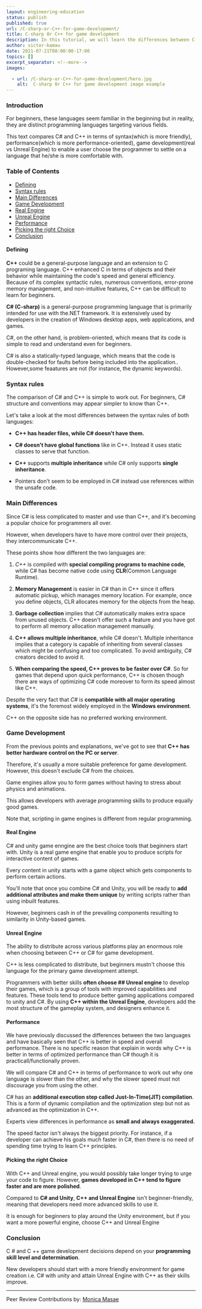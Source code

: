```yaml
---
layout: engineering-education
status: publish
published: true
url: /C-sharp-or-C++-for-game-development/
title: C-sharp 0r C++ for game development
description: In this tutorial, we will learn the differences between C-sharp and C++ programming languages. We will get to know which one we can use for game developmet as beginners.
author: victor-kamau
date: 2021-07-21T00:00:00-17:00
topics: []
excerpt_separator: <!--more-->
images:

  - url: /C-sharp-or-C++-for-game-development/hero.jpg
    alt:  C-sharp 0r C++ for game development image example
---
```


### Introduction
For beginners, these languages seem familiar in the beginning but in reality, they are distinct programming languages targeting various fields.
<!--more-->

This text compares C# and C++ in terms of syntax(which is more friendly), performance(which is more performance-oriented), game development(real vs Unreal Engine) to enable a user choose the programmer to settle on a language that he/she is more comfortable with.

### Table of Contents
- [Defining](#defining)
- [Syntax rules](#syntax-rules)
- [Main Differences](#main-differences)
- [Game Development ](#game-development)
- [Real Engine](#real-engine)
- [Unreal Engine](#unreal-engine)
- [Performance](#performance)
- [Picking the right Choice](#picking-the-right-choice)
- [Conclusion](#conclusion)

#### Defining 
**C++** could be a general-purpose language and an extension to C programing language. C++ enhanced C in terms of objects and their behavior while maintaining the code's speed and general efficiency.
Because of its complex syntactic rules, numerous conventions, error-prone memory management, and non-intuitive features, C++ can be difficult to learn for beginners.

**C# (C-sharp)** is a general-purpose programming language that is primarily intended for use with the.NET framework.
It is extensively used by developers in the creation of Windows desktop apps, web applications, and games.

C#, on the other hand, is problem-oriented, which means that its code is simple to read and understand even for beginners.

C# is also a statically-typed language, which means that the code is double-checked for faults before being included into the application.. However,some feaatures are not (for instance, the dynamic keywords).

### Syntax rules
The comparison of C# and C++ is simple to work out. For beginners, C# structure and conventions may appear simpler to know than C++.

Let's take a look at the most differences between the syntax rules of both languages:

- **C++ has header files, while C# doesn't have them.**
- **C# doesn't have global functions** like in C++. Instead it uses static classes to serve that function.

- **C++** supports **multiple inheritance** while C# only supports **single inheritance**.

- Pointers don't seem to be employed in C# instead use references within the unsafe code.

### Main Differences
Since C# is less complicated to master and use than C++, and it's becoming a popular choice for programmers all over.

However, when developers have to have more control over their projects, they intercommunicate C++.

These points show how different the two languages are:

1. *C++* is compiled with **special compiling programs to machine code**, while C# has become native code using **CLR**(Common Language Runtime).

2. **Memory Management** is easier in C# than in C++ since it offers automatic pickup, which manages memory location. For example, once you define objects, CLR allocates memory for the objects from the heap.

3. **Garbage collection** implies that *C#* automatically makes extra space from unused objects. C++ doesn't offer such a feature and you have got to perform all memory allocation management manually.

4. **C++ allows multiple inheritance**, while C# doesn't.
  Multiple inheritance implies that a category is capable of inheriting from several classes which might be confusing and too complicated. To avoid ambiguity, *C#* creators decided to avoid it.

5. **When comparing the speed, C++ proves to be faster over C#**.
  So for games that depend upon quick performance, C++ is chosen though there are ways of optimizing C# code moreover to form its speed almost like C++.

Despite the very fact that *C#* is **compatible with all major operating systems**, it's the foremost widely employed in the **Windows environment**.

C++ on the opposite side has no preferred working environment.

### Game Development
From the previous points and explanations, we've got to see that **C++ has better hardware control on the PC or server**.

Therefore, it's usually a more suitable preference for game development. However, this doesn't exclude C# from the choices.

Game engines allow you to form games without having to stress about physics and animations.

This allows developers with average programming skills to produce equally good games.

Note that, scripting in game engines is different from regular programming.

#### Real Engine
C# and unity game enngine are the best choice tools that beginners start with. Unity is a real game engine that enable you to produce scripts for interactive content of games.

Every content in unity starts with a game object which gets components to perform certain actions.

You'll note that once you combine C# and Unity, you will be ready to **add additional attributes and make them unique** by writing scripts rather than using inbuilt features.

However, beginners cash in of the prevailing components resulting to similarity in Unity-based games.

#### Unreal Engine

The ability to distribute across various platforms play an enormous role when choosing between C++ or C# for game development.

C++ is less complicated to distribute, but beginners mustn't choose this language for the primary game development attempt.

Programmers with better skills **often choose ## Unreal engine** to develop their games, which is a group of tools with improved capabilities and features.
These tools tend to produce better gaming applications compared to unity and C#.
By using **C++ within the Unreal Engine**, developers add the most structure of the gameplay system, and designers enhance it.

#### Performance
We have previously discussed the differences between the two languages and have basically seen that C++ is better in speed and overall performance.
There is no specific reason that explain in words why C++ is better in terms of optimized performance than C# though it is practicall/functionally proven.

We will compare C# and C++ in terms of performance to work out why one language is slower than the other, and why the slower speed must not discourage you from using the other.

C# has an **additional execution step called Just-In-Time(JIT) compilation**.
This is a form of dynamic compilation and the optimization step but not as advanced as the optimization in C++.

Experts view differences in performance as **small and always exaggerated.**

The speed factor isn't always the biggest priority. For instance, if a developer can achieve his goals much faster in C#, then there is no need of spending time trying to learn C++ principles.

#### Picking the right Choice
With C++ and Unreal engine, you would possibly take longer trying to urge your code to figure. However, **games developed in C++ tend to figure faster and are more polished**.

Compared to **C# and Unity**, **C++ and Unreal Engine** isn't beginner-friendly, meaning that developers need more advanced skills to use it.

It is enough for beginners to play around the Unity environment, but if you want a more powerful engine, choose C++ and Unreal Engine

### Conclusion
C # and C ++ game development decisions depend on your **programming skill level and determination**.

New developers should start with a more friendly environment for game creation i.e. C# with unity and attain Unreal Engine with C++ as their skills improve.

---
Peer Review Contributions by: [Monica Masae](/engineering-education/authors/monica-masae/)
